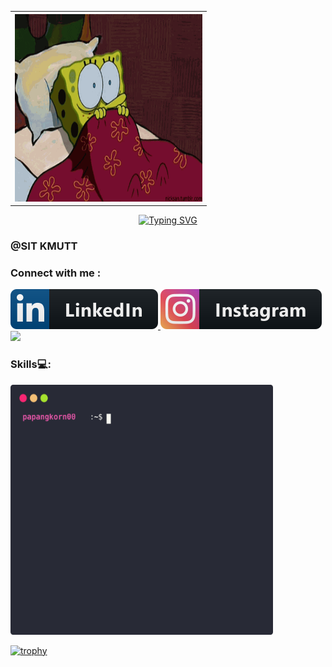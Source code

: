 
<table align=center>
  <th>
    <img src="images/1.gif" height="300" width="300">
  </th>
</table>

<div align=center>
    <a href="https://git.io/typing-svg"><img src="https://readme-typing-svg.demolab.com?font=Fira+Code&weight=500&size=22&pause=1000&color=F7F2E5&center=true&vCenter=true&width=435&lines=Hello%F0%9F%91%8B%F0%9F%91%8B+I+am+Papangkorn%F0%9F%91%8B%F0%9F%91%8B" alt="Typing SVG" /></a>
</div>  
  
<h3>@SIT KMUTT</h3>




<h3 align="left"> Connect with me :</h3>
<div id="badges">
   <a href="https://www.linkedin.com/in/papangkorn-kijsakulrat-6239a7250/">
    <img src="images/linkedin.svg" alt="LinkedIn" style="vertical-align:top margin:6px 4px" target="_blank">
  </a>  
   <a href="https://www.instagram.com/papaangkorn/">
    <img src="images/instagram.svg" alt="IG" style="vertical-align:top margin:6px 4px" target="_blank">
  </a>
  <a>
  <img src="https://dcbadge.vercel.app/api/shield/264438756302520331?theme=discord-inverted" />
  </a>
</div>


<h3 align="left">Skills💻:</h3>

<!-- <div>
  <a href="#">
    <img src="images/js.svg" alt="JS" style="vertical-align:top margin:6px 4px" target="_blank">
  </a>  
  <a href="#">
    <img src="images/html.svg" alt="HTML" style="vertical-align:top margin:6px 4px" target="_blank">
  </a>  
  <a href="#">
    <img src="images/css3.svg" alt="CSS" style="vertical-align:top margin:6px 4px" target="_blank">
  </a>
  <a href="#">
    <img src="images/react.svg" alt="REACT" style="vertical-align:top margin:6px 4px" target="_blank">
  </a>  
</div> -->



<p> <img width="420"  height="400" alt="Github_Stats" src="https://raw.githubusercontent.com/papangkorn00/Template_Stats/1ab8b98f965718c335ba83a702e7b2d95fb0f249/github_stats.svg"</img></p>




[![trophy](https://github-profile-trophy.vercel.app/?username=papangkorn00&theme=dracula)](https://github.com/ryo-ma/github-profile-trophy)




